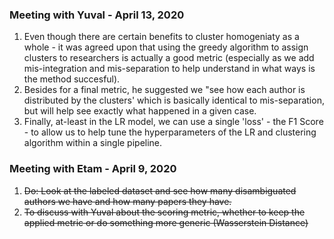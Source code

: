 <h3>Meeting with Yuval - April 13, 2020</h3>

1. Even though there are certain benefits to cluster homogeniaty as a whole - it was agreed upon that using the greedy algorithm to assign clusters to researchers is actually a good metric (especially as we add mis-integration and mis-separation to help understand in what ways is the method succesful).
2. Besides for a final metric, he suggested we "see how each author is distributed by the clusters' which is basically identical to mis-separation, but will help see exactly what happened in a given case.
3. Finally, at-least in the LR model, we can use a single 'loss' - the F1 Score - to allow us to help tune the hyperparameters of the LR and clustering algorithm within a single pipeline.

<h3>Meeting with Etam - April 9, 2020</h3>

1. ~~Do: Look at the labeled dataset and see how many disambiguated authors we have and how many papers they have.~~
2. ~~To discuss with Yuval about the scoring metric, whether to keep the applied metric or do something more generic (Wasserstein Distance)~~
